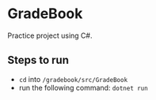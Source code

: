 # GradeBook
Practice project using C#.

## Steps to run
- `cd` into `/gradebook/src/GradeBook`
- run the following command: `dotnet run`